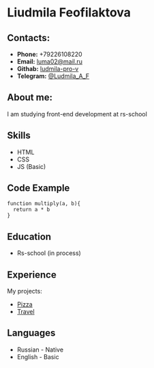 
# __Liudmila Feofilaktova__


## __Contacts:__
- __Phone:__ +79226108220
- __Email:__ luma02@mail.ru
- __Githab:__ [ludmila-pro-v](https://github.com/ludmila-pro-v)
- __Telegram:__ [@Ludmila_A_F](https://t.me/Ludmila_A_F)

## __About me:__
I am studying front-end development at rs-school

## __Skills__
- HTML
- CSS
- JS (Basic)

## __Code Example__
```
function multiply(a, b){
  return a * b
}
```

## __Education__
- Rs-school (in process)

## __Experience__
My projects:
- [Pizza](https://ludmila-pro-v.github.io/Pizza/)
- [Travel](https://ludmila-pro-v.github.io/Travel/)

## __Languages__
- Russian - Native
- English - Basic
